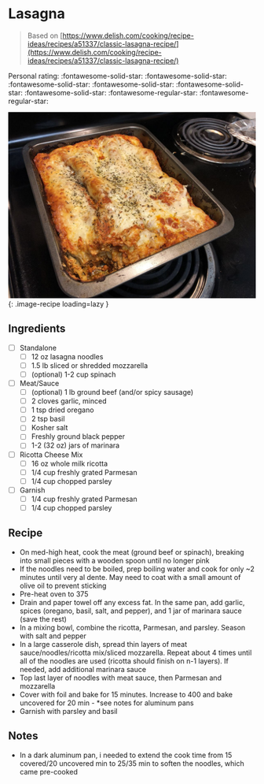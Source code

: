 <!-- Do not modify sections with "AUTO-*". They are updated by make.py -->

# Lasagna

> Based on [https://www.delish.com/cooking/recipe-ideas/recipes/a51337/classic-lasagna-recipe/](https://www.delish.com/cooking/recipe-ideas/recipes/a51337/classic-lasagna-recipe/)

<!-- rating=3; (User can specify rating on scale of 1-5) -->
<!-- AUTO-UserRating -->
Personal rating: :fontawesome-solid-star: :fontawesome-solid-star: :fontawesome-solid-star: :fontawesome-solid-star: :fontawesome-solid-star: :fontawesome-solid-star: :fontawesome-regular-star: :fontawesome-regular-star:
<!-- /AUTO-UserRating -->

<!-- name_image=lasagna.jpeg; (User can specify image name if multiple exist) -->
<!-- AUTO-Image -->
![lasagna.jpeg](./lasagna.jpeg){: .image-recipe loading=lazy }
<!-- /AUTO-Image -->

## Ingredients

* [ ] Standalone
    * [ ] 12 oz lasagna noodles
    * [ ] 1.5 lb sliced or shredded mozzarella
    * [ ] (optional) 1-2 cup spinach
* [ ] Meat/Sauce
    * [ ] (optional) 1 lb ground beef (and/or spicy sausage)
    * [ ] 2 cloves garlic, minced
    * [ ] 1 tsp dried oregano
    * [ ] 2 tsp basil
    * [ ] Kosher salt
    * [ ] Freshly ground black pepper
    * [ ] 1-2 (32 oz) jars of marinara
* [ ] Ricotta Cheese Mix
    * [ ] 16 oz whole milk ricotta
    * [ ] 1/4 cup freshly grated Parmesan
    * [ ] 1/4 cup chopped parsley
* [ ] Garnish
    * [ ] 1/4 cup freshly grated Parmesan
    * [ ] 1/4 cup chopped parsley

## Recipe

* On med-high heat, cook the meat (ground beef or spinach), breaking into small pieces with a wooden spoon until no longer pink
* If the noodles need to be boiled, prep boiling water and cook for only ~2 minutes until very al dente. May need to coat with a small amount of olive oil to prevent sticking
* Pre-heat oven to 375
* Drain and paper towel off any excess fat. In the same pan, add garlic, spices (oregano, basil, salt, and pepper), and 1 jar of marinara sauce (save the rest)
* In a mixing bowl, combine the ricotta, Parmesan, and parsley. Season with salt and pepper
* In a large casserole dish, spread thin layers of meat sauce/noodles/ricotta mix/sliced mozzarella. Repeat about 4 times until all of the noodles are used (ricotta should finish on n-1 layers). If needed, add additional marinara sauce
* Top last layer of noodles with meat sauce, then Parmesan and mozzarella
* Cover with foil and bake for 15 minutes. Increase to 400 and bake uncovered for 20 min - *see notes for aluminum pans
* Garnish with parsley and basil

## Notes

* In a dark aluminum pan, i needed to extend the cook time from 15 covered/20 uncovered min to 25/35 min to soften the noodles, which came pre-cooked
